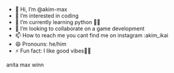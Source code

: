 - 👋 Hi, I’m @akim-max
- 👀 I’m interested in coding
- 🌱 I’m currently learning python 🐍🐍
- 💞️ I’m looking to collaborate on a game development 
- 📫 How to reach me you cant find me on instagram :akim_ikai
- 😄 Pronouns: he/him
- ⚡ Fun fact: I like good vibes🤠🤠

<!---
akim-max/akim-max is a ✨ special ✨ repository because its `README.md` (this file) appears on your GitHub profile.
You can click the Preview link to take a look at your changes.
--->
anita max winn

